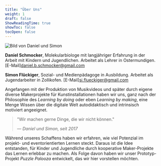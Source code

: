 ```yaml
---
title: "Über Uns"
weight: 1
draft: false
ShowReadingTime: true
showToc: false
tocOpen: false
---
```


![Bild von Daniel und Simon](/images/daniel_simon.png)
<!-- For Printing
![Bild von Daniel und Simon](../../static/images/daniel_simon.png)-->

**Daniel Schmocker**, Molekularbiologe mit langjähriger Erfahrung in der Arbeit mit Kindern und Jugendlichen. Arbeitet als Lehrer in Ostermundigen.
[E-Mail]<daniel.b.schmocker@gmail.com>

**Simon Flückiger**, Sozial- und Medienpädagoge in Ausbildung. Arbeitet als Jugendarbeiter in Zollikofen.
[E-Mail]<si.flueckiger@gmail.com>

Angefangen mit der Produktion von Musikvideos und später durch eigene diverse Makerprojekte für Kunstinstallationen haben wir uns, ganz nach der Philosophie des *Learning by doing* oder eben *Learning by making*, eine Menge Wissen über die digitale Welt autodidaktisch und intrinsisch motiviert angeeignet.


> "Wir machen gerne Dinge, die wir nicht können."
> 
> — *Daniel und Simon, seit 2017*

Während unseres Schaffens haben wir erfahren, wie viel Potenzial im projekt- und eventorientierten Lernen steckt. Daraus ist die Idee entstanden, für Kinder und Jugendliche durch kooperative Maker-Projekte das Lernen erlebbar zu machen. Als Folge davon haben wir unser Prototyp-Projekt *Puzzle Palooza* entwickelt, das wir hier vorstellen möchten.